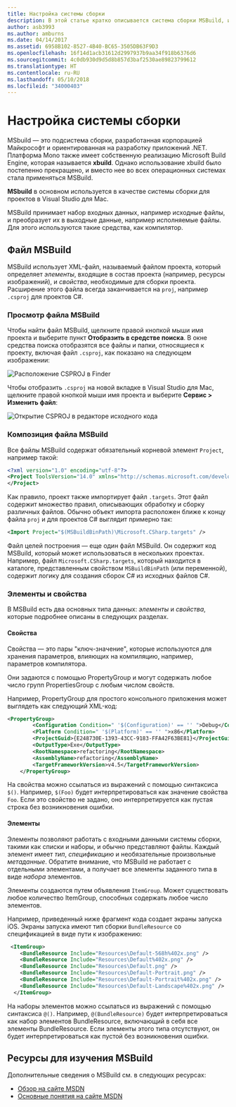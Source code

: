 ```yaml
---
title: Настройка системы сборки
description: В этой статье кратко описывается система сборки MSBuild, используемая в Visual Studio для Mac
author: asb3993
ms.author: amburns
ms.date: 04/14/2017
ms.assetid: 6958B102-8527-4B40-BC65-3505DB63F9D3
ms.openlocfilehash: 16f14d1acb31612d2997937b9aa34f918b6376d6
ms.sourcegitcommit: 4c0db930d9d5d8b857d3baf2530ae89823799612
ms.translationtype: HT
ms.contentlocale: ru-RU
ms.lasthandoff: 05/10/2018
ms.locfileid: "34000403"
---
```

# <a name="customizing-the-build-system"></a>Настройка системы сборки

MSbuild — это подсистема сборки, разработанная корпорацией Майкрософт и ориентированная на разработку приложений .NET. Платформа Mono также имеет собственную реализацию Microsoft Build Engine, которая называется **xbuild**. Однако использование xbuild было постепенно прекращено, и вместо нее во всех операционных системах стала применяться MSBuild.

**MSbuild** в основном используется в качестве системы сборки для проектов в Visual Studio для Mac. 

MSBuild принимает набор входных данных, например исходные файлы, и преобразует их в выходные данные, например исполняемые файлы. Для этого используются такие средства, как компилятор. 


## <a name="msbuild-file"></a>Файл MSBuild

MSBuild использует XML-файл, называемый файлом проекта, который определяет *элементы*, входящие в состав проекта (например, ресурсы изображений), и *свойства*, необходимые для сборки проекта. Расширение этого файла всегда заканчивается на `proj`, например `.csproj` для проектов C#. 

### <a name="viewing-the-msbuild-file"></a>Просмотр файла MSBuild

Чтобы найти файл MSBuild, щелкните правой кнопкой мыши имя проекта и выберите пункт **Отобразить в средстве поиска**. В окне средства поиска отобразятся все файлы и папки, относящиеся к проекту, включая файл `.csproj`, как показано на следующем изображении:

![Расположение CSPROJ в Finder](media/customizing-build-system-image1.png)

Чтобы отобразить `.csproj` на новой вкладке в Visual Studio для Mac, щелкните правой кнопкой мыши имя проекта и выберите **Сервис > Изменить файл**:

![Открытие CSPROJ в редакторе исходного кода](media/customizing-build-system-image2.png)

### <a name="composition-of-the-msbuild-file"></a>Композиция файла MSBuild

Все файлы MSBuild содержат обязательный корневой элемент `Project`, например такой:

```xml
<?xml version="1.0" encoding="utf-8"?>
<Project ToolsVersion="14.0" xmlns="http://schemas.microsoft.com/developer/msbuild/2003">
</Project>
```

Как правило, проект также импортирует файл `.targets`. Этот файл содержит множество правил, описывающих обработку и сборку различных файлов. Обычно объект импорта расположен ближе к концу файла `proj` и для проектов C# выглядит примерно так:

```xml
<Import Project="$(MSBuildBinPath)\Microsoft.CSharp.targets" />
```

Файл целей построения — еще один файл MSBuild. Он содержит код MSBuild, который может использоваться в нескольких проектах. Например, файл `Microsoft.CSharp.targets`, который находится в каталоге, представленным свойством `MSBuildBinPath` (или переменной), содержит логику для создания сборок C# из исходных файлов C#.

### <a name="items-and-properties"></a>Элементы и свойства

В MSBuild есть два основных типа данных: *элементы* и *свойства*, которые подробнее описаны в следующих разделах.

#### <a name="properties"></a>Свойства

Свойства — это пары "ключ-значение", которые используются для хранения параметров, влияющих на компиляцию, например, параметров компилятора.

Они задаются с помощью PropertyGroup и могут содержать любое число групп PropertiesGroup с любым числом свойств. 

Например, PropertyGroup для простого консольного приложения может выглядеть как следующий XML-код:

```xml
<PropertyGroup>
        <Configuration Condition=" '$(Configuration)' == '' ">Debug</Configuration>
        <Platform Condition=" '$(Platform)' == '' ">x86</Platform>
        <ProjectGuid>{E248730E-1393-43CC-9183-FFA42F63BE81}</ProjectGuid>
        <OutputType>Exe</OutputType>
        <RootNamespace>refactoring</RootNamespace>
        <AssemblyName>refactoring</AssemblyName>
        <TargetFrameworkVersion>v4.5</TargetFrameworkVersion>
    </PropertyGroup>
```

На свойства можно ссылаться из выражений с помощью синтаксиса `$()`. Например, `$(Foo)` будет интерпретироваться как значение свойства `Foo`. Если это свойство не задано, оно интерпретируется как пустая строка без возникновения ошибки.

#### <a name="items"></a>Элементы

Элементы позволяют работать с входными данными системы сборки, такими как списки и наборы, и обычно представляют файлы. Каждый элемент имеет *тип*, *спецификацию* и необязательные произвольные *метаданные*. Обратите внимание, что MSBuild не работает с отдельными элементами, а получает все элементы заданного типа в виде *набора* элементов.

Элементы создаются путем объявления `ItemGroup`. Может существовать любое количество ItemGroup, способных содержать любое число элементов. 

Например, приведенный ниже фрагмент кода создает экраны запуска iOS. Экраны запуска имеют тип сборки `BundleResource` со спецификацией в виде пути к изображению:

```xml
 <ItemGroup>
    <BundleResource Include="Resources\Default-568h%402x.png" />
    <BundleResource Include="Resources\Default%402x.png" />
    <BundleResource Include="Resources\Default.png" />
    <BundleResource Include="Resources\Default-Portrait.png" />
    <BundleResource Include="Resources\Default-Portrait%402x.png" />
    <BundleResource Include="Resources\Default-Landscape%402x.png" />
  </ItemGroup>
 ```

 На наборы элементов можно ссылаться из выражений с помощью синтаксиса `@()`. Например, `@(BundleResource)` будет интерпретироваться как набор элементов BundleResource, включающий в себя все элементы BundleResource. Если элементы этого типа отсутствуют, он будет интерпретироваться как пустой без возникновения ошибки.

## <a name="resources-for-learning-msbuild"></a>Ресурсы для изучения MSBuild

Дополнительные сведения о MSBuild см. в следующих ресурсах:

* [Обзор на сайте MSDN](https://msdn.microsoft.com/library/dd393574.aspx)
* [Основные понятия на сайте MSDN](https://msdn.microsoft.com/library/dd637714.aspx)
